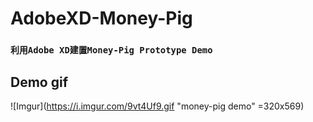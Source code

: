 # AdobeXD-Money-Pig
### `利用Adobe XD建置Money-Pig Prototype Demo`

## Demo gif
![Imgur](https://i.imgur.com/9vt4Uf9.gif "money-pig demo" =320x569)


